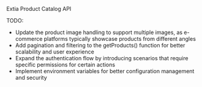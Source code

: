 Extia Product Catalog API

TODO:
- Update the product image handling to support multiple images, as e-commerce platforms typically showcase products from different angles
- Add pagination and filtering to the getProducts() function for better scalability and user experience
- Expand the authentication flow by introducing scenarios that require specific permissions for certain actions
- Implement environment variables for better configuration management and security
